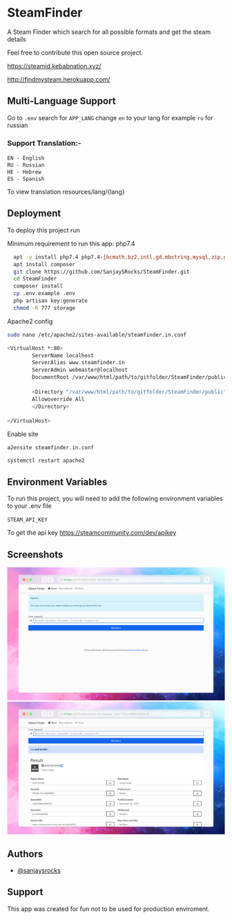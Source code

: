 # SteamFinder
A Steam Finder which search for all possible formats and get the steam details

Feel free to contribute this open source project.

https://steamid.kebabnation.xyz/

http://findmysteam.herokuapp.com/

## Multi-Language Support
Go to `.env` search for `APP_LANG` change `en` to your lang for example `ru` for russian

### Support Translation:-
```
EN - English
RU - Russian
HE - Hebrew
ES - Spanish
```

To view translation resources/lang/{lang}

## Deployment

To deploy this project run

Minimum requirement to run this app: php7.4 

```bash
  apt -y install php7.4 php7.4-{bcmath,bz2,intl,gd,mbstring,mysql,zip,gmp,dom,fpm}
  apt install composer
  git clone https://github.com/SanjaySRocks/SteamFinder.git
  cd SteamFinder
  composer install
  cp .env.example .env
  php artisan key:generate
  chmod -R 777 storage
```

Apache2 config
```bash
sudo nano /etc/apache2/sites-available/steamfinder.in.conf
```

```bash
<VirtualHost *:80>
        ServerName localhost
        ServerAlias www.steamfinder.in
        ServerAdmin webmaster@localhost
        DocumentRoot /var/www/html/path/to/gitfolder/SteamFinder/public/

        <Directory "/var/www/html/path/to/gitfolder/SteamFinder/public">
        Allowoverride All
        </Directory>

</VirtualHost>
```

Enable site
```
a2ensite steamfinder.in.conf
```

```
systemctl restart apache2
```

## Environment Variables

To run this project, you will need to add the following environment variables to your .env file

`STEAM_API_KEY`

To get the api key https://steamcommunity.com/dev/apikey


## Screenshots

![App Screenshot](https://github.com/SanjaySRocks/SteamFinder/blob/main/screenshots/s1.png)
![App Screenshot](https://github.com/SanjaySRocks/SteamFinder/blob/main/screenshots/s2.png)
  


## Authors

- [@sanjaysrocks](https://www.github.com/sanjaysrocks)

  
## Support

This app was created for fun not to be used for production enviroment.
  
